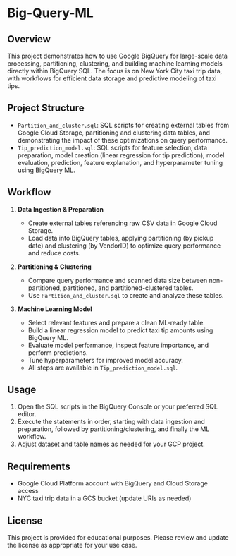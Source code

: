
# Big-Query-ML

## Overview
This project demonstrates how to use Google BigQuery for large-scale data processing, partitioning, clustering, and building machine learning models directly within BigQuery SQL. The focus is on New York City taxi trip data, with workflows for efficient data storage and predictive modeling of taxi tips.

## Project Structure

- `Partition_and_cluster.sql`: SQL scripts for creating external tables from Google Cloud Storage, partitioning and clustering data tables, and demonstrating the impact of these optimizations on query performance.
- `Tip_prediction_model.sql`: SQL scripts for feature selection, data preparation, model creation (linear regression for tip prediction), model evaluation, prediction, feature explanation, and hyperparameter tuning using BigQuery ML.

## Workflow

1. **Data Ingestion & Preparation**
	- Create external tables referencing raw CSV data in Google Cloud Storage.
	- Load data into BigQuery tables, applying partitioning (by pickup date) and clustering (by VendorID) to optimize query performance and reduce costs.

2. **Partitioning & Clustering**
	- Compare query performance and scanned data size between non-partitioned, partitioned, and partitioned-clustered tables.
	- Use `Partition_and_cluster.sql` to create and analyze these tables.

3. **Machine Learning Model**
	- Select relevant features and prepare a clean ML-ready table.
	- Build a linear regression model to predict taxi tip amounts using BigQuery ML.
	- Evaluate model performance, inspect feature importance, and perform predictions.
	- Tune hyperparameters for improved model accuracy.
	- All steps are available in `Tip_prediction_model.sql`.

## Usage

1. Open the SQL scripts in the BigQuery Console or your preferred SQL editor.
2. Execute the statements in order, starting with data ingestion and preparation, followed by partitioning/clustering, and finally the ML workflow.
3. Adjust dataset and table names as needed for your GCP project.

## Requirements

- Google Cloud Platform account with BigQuery and Cloud Storage access
- NYC taxi trip data in a GCS bucket (update URIs as needed)

## License

This project is provided for educational purposes. Please review and update the license as appropriate for your use case.
